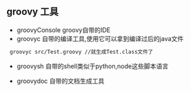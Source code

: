 ## groovy 工具
- groovyConsole groovy自带的IDE
- groovyc 自带的编译工具,使用它可以拿到编译过后的java文件

```bash
 groovyc src/Test.groovy //就生成Test.class文件了
```
- groovysh  自带的shell类似于python,node这些脚本语言

- groovydoc 自带的文档生成工具



 




